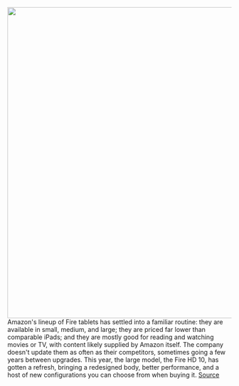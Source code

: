 <img src='https://cdn.vox-cdn.com/thumbor/m6AONspLpL24Y1lBwYb2_EiYZzQ=/0x0:6240x3512/1200x675/filters:focal(2621x1257:3619x2255)/cdn.vox-cdn.com/uploads/chorus_image/image/69590525/dseifert_4649_fire_hd_10_2021_10.0.jpg' width='700px' /><br/>
Amazon's lineup of Fire tablets has settled into a familiar routine: they are available in small, medium, and large; they are priced far lower than comparable iPads; and they are mostly good for reading and watching movies or TV, with content likely supplied by Amazon itself. The company doesn't update them as often as their competitors, sometimes going a few years between upgrades. This year, the large model, the Fire HD 10, has gotten a refresh, bringing a redesigned body, better performance, and a host of new configurations you can choose from when buying it.
<a href='https://www.theverge.com/22578620/amazon-fire-hd-10-plus-productivity-bundle-kids-pro-2021-tablet-review-which-to-buy'> Source <a/>